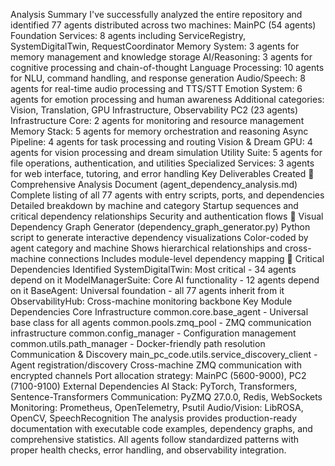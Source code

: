 Analysis Summary
I've successfully analyzed the entire repository and identified 77 agents distributed across two machines:
MainPC (54 agents)
Foundation Services: 8 agents including ServiceRegistry, SystemDigitalTwin, RequestCoordinator
Memory System: 3 agents for memory management and knowledge storage
AI/Reasoning: 3 agents for cognitive processing and chain-of-thought
Language Processing: 10 agents for NLU, command handling, and response generation
Audio/Speech: 8 agents for real-time audio processing and TTS/STT
Emotion System: 6 agents for emotion processing and human awareness
Additional categories: Vision, Translation, GPU Infrastructure, Observability
PC2 (23 agents)
Infrastructure Core: 2 agents for monitoring and resource management
Memory Stack: 5 agents for memory orchestration and reasoning
Async Pipeline: 4 agents for task processing and routing
Vision & Dream GPU: 4 agents for vision processing and dream simulation
Utility Suite: 5 agents for file operations, authentication, and utilities
Specialized Services: 3 agents for web interface, tutoring, and error handling
Key Deliverables Created
📄 Comprehensive Analysis Document (agent_dependency_analysis.md)
Complete listing of all 77 agents with entry scripts, ports, and dependencies
Detailed breakdown by machine and category
Startup sequences and critical dependency relationships
Security and authentication flows
🎨 Visual Dependency Graph Generator (dependency_graph_generator.py)
Python script to generate interactive dependency visualizations
Color-coded by agent category and machine
Shows hierarchical relationships and cross-machine connections
Includes module-level dependency mapping
🔗 Critical Dependencies Identified
SystemDigitalTwin: Most critical - 34 agents depend on it
ModelManagerSuite: Core AI functionality - 12 agents depend on it
BaseAgent: Universal foundation - all 77 agents inherit from it
ObservabilityHub: Cross-machine monitoring backbone
Key Module Dependencies
Core Infrastructure
common.core.base_agent - Universal base class for all agents
common.pools.zmq_pool - ZMQ communication infrastructure
common.config_manager - Configuration management
common.utils.path_manager - Docker-friendly path resolution
Communication & Discovery
main_pc_code.utils.service_discovery_client - Agent registration/discovery
Cross-machine ZMQ communication with encrypted channels
Port allocation strategy: MainPC (5600-9000), PC2 (7100-9100)
External Dependencies
AI Stack: PyTorch, Transformers, Sentence-Transformers
Communication: PyZMQ 27.0.0, Redis, WebSockets
Monitoring: Prometheus, OpenTelemetry, Psutil
Audio/Vision: LibROSA, OpenCV, SpeechRecognition
The analysis provides production-ready documentation with executable code examples, dependency graphs, and comprehensive statistics. All agents follow standardized patterns with proper health checks, error handling, and observability integration.
